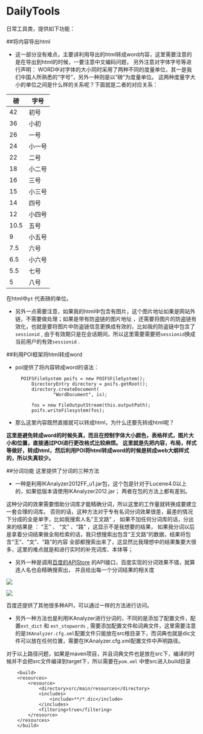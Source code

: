 # DailyTools
日常工具类，提供如下功能：

##将内容导出html

 - 这一部分没有难点，主要讲利用导出的html转成word内容，这里需要注意的是在导出到html的时候，一要注意中文编码问题，
另外注意对字体字号等进行声明：
WORD中对字体的大小同时采用了两种不同的度量单位，其一是我们中国人所熟悉的“字号”，另外一种则是以“磅”为度量单位。
这两种度量字大小的单位之间是什么样的关系呢？下面就是二者的对应关系： 
<table><thead><tr>
<th>磅</th> <th>字号</th> <tr></thead>
<tbody>
<tr><td>42</td> <td>初号</td> </tr>
<tr><td>36</td> <td>小初 </td> </tr>
<tr><td>26</td> <td>一号 </td> </tr>
<tr><td>24</td> <td>小一号 </td> </tr>
<tr><td>22</td> <td>二号 </td> </tr>
<tr><td>18</td> <td>小二号 </td> </tr>
<tr><td>16</td> <td>三号 </td> </tr>
<tr><td>15</td> <td>小三号 </td> </tr>
<tr><td>14</td> <td>四号 </td> </tr>
<tr><td>12</td> <td>小四号 </td> </tr>
<tr><td>10.5</td> <td>五号 </td> </tr>
<tr><td>9</td> <td>小五号 </td> </tr>
<tr><td>7.5</td> <td>六号 </td> </tr>
<tr><td>6.5</td> <td>小六号 </td> </tr>
<tr><td>5.5</td> <td>七号 </td> </tr>
<tr><td>5</td> <td>八号 </td> </tr>
</tbody></table>

在html中`pt` 代表磅的单位。

- 另外一点需要注意，如果我的html中包含有图片，这个图片地址如果是网站外链，不需要做处理；如果是带有防盗链的图片地址
，还需要将图片的防盗链有效化，也就是要将图片中防盗链信息更换成有效的，比如我的防盗链中包含了`sessionid`  , 
由于有效期只是在会话期间，所以这里需要需要把`sessionid`换成当前用户的有效`sessionid` .

##利用POI框架将html转成word

- poi提供了将内容转成word的语法：

        POIFSFileSystem poifs = new POIFSFileSystem();
			DirectoryEntry directory = poifs.getRoot();
			directory.createDocument(
					"WordDocument", is);

			fos = new FileOutputStream(this.outputPath);
			poifs.writeFilesystem(fos);
			
 
- 那么这里内容既然直接就可以转成html，为什么还要先转成html呢？

**这里是避免转成word的时候失真，而且在控制字体大小颜色，表格样式，图片大小和位置，直接通过POI进行更改格式比较麻烦。**
**这里就是先把内容，布局，样式等做好，转成html，然后利用POI将html转成word的时候是转成web大纲样式的，所以失真较少。**
 
##分词功能
这里提供了分词的三种方法

 - 一种是利用IKAnalyzer2012FF_u1.jar包，这个包是针对于Lucene4.0以上的，如果低版本请使用IKAnalyzer2012.jar；
 两者在包的方法上都有差别。
 
 这种分词的效果需要借助分词库才能精确分词，所以这里的工作量就转换成要建立一套合理的词库。
 否则的话，这种方法对于专有名词分词效果很差，最差的情况下分成的全是单字，比如我搜索人名“王文路” ， 
 如果不加任何分词库的话，分出来的结果是 ： “王” 、 “文” 、“路” ，这显示不是我想要的结果，
 如果我分词以后是拿着分词结果做全局检索的话，我只想搜索出包含“王文路”的数据，结果将包含“王”、“文”、“路”的内容
 全部都搜索出来了，这显然比我理想中的结果集要大很多，这里的难点就是和进行实时的补充词库、本体等；
 
 - 另外一种是调用[百度的APIStore](http://apistore.baidu.com/) 的API接口，百度实现的分词效果不错，就算连人名也会精确搜索出，
 并且给出每一个分词结果的相关度
 
 ![](http://i3.tietuku.com/35a4bad53683c0efs.png)
 
  ![](http://i3.tietuku.com/b0e2c20276bbc267s.png)
  
  百度还提供了其他很多种API，可以通过一样的方法进行访问。

 - 另外一种方法也是利用IKAnalyzer进行分词的，不同的是添加了配置文件，配置`ext_dict` 和 `ext_stopwords` , 需要添加配置文件和词典文件，这里需要注意的是`IKAnalyzer.cfg.xml`配置文件只能放在src根目录下，而词典也就是dic文件可以放在任何位置，需要在IKAnalyzer.cfg.xml配置文件中声明路径。
 
对于以上路径问题，如果是maven项目，并且词典文件也是放在src下，编译的时候并不会把src文件编译到target下，所以需要在`pom.xml`
中使src进入build目录

		<build>
		<resources>
			<resource>
				<directory>src/main/resources</directory>
				<includes>
					<include>**/*.dic</include>
				</includes>
				<filtering>true</filtering>
			</resource>
		</resources>
		</build>

